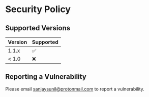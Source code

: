 # Security Policy

## Supported Versions

| Version | Supported          |
| ------- | ------------------ |
| 1.1.x   | :white_check_mark: |
| < 1.0   | :x:                |

## Reporting a Vulnerability

Please email <a href="mailto:sanjaysunil@protonmail.com"> sanjaysunil@protonmail.com </a>to report a vulnerability.
